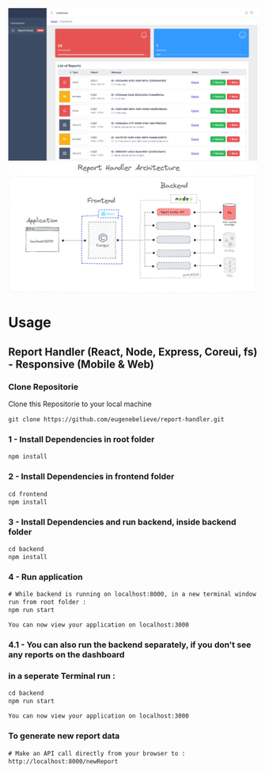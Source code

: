 <img src="frontend/public/images/dashboard.png" alt="dashboard">

<img src="frontend/public/images/report_handler_archi.png" alt="Report Handler Architecture">

# Usage

## Report Handler (React, Node, Express, Coreui, fs) - Responsive (Mobile & Web)

### Clone Repositorie

Clone this Repositorie to your local machine

```
git clone https://github.com/eugenebelieve/report-handler.git
```
### 1 - Install Dependencies in root folder

```
npm install
```

### 2 - Install Dependencies in frontend folder

```
cd frontend
npm install
```

### 3 - Install Dependencies and run backend, inside backend folder

```
cd backend
npm install
```

### 4 - Run application

```
# While backend is running on localhost:8000, in a new terminal window run from root folder :
npm run start
```

```
You can now view your application on localhost:3000
```

### 4.1 - You can also run the backend separately, if you don't see any reports on the dashboard
### in a seperate Terminal run :
```
cd backend
npm run start
```

```
You can now view your application on localhost:3000
```

### To generate new report data

```
# Make an API call directly from your browser to :
http://localhost:8000/newReport
```
